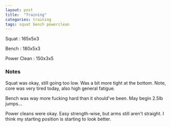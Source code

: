 ```yaml
---
layout: post
title:  "Training"
categories: training
tags: squat bench powerclean
---
```


Squat       :   165x5x3

Bench       :   180x5x3

Power Clean :   150x3x5

### Notes

Squat was okay, still going too low. Was a bit more tight at the bottom. Note,
core was very tired today, also high general fatigue.

Bench was way more fucking hard than it should've been. May begin 2.5lb
jumps...

Power cleans were okay. Easy strength-wise, but arms still aren't straight.
I think my starting position is starting to look better.
